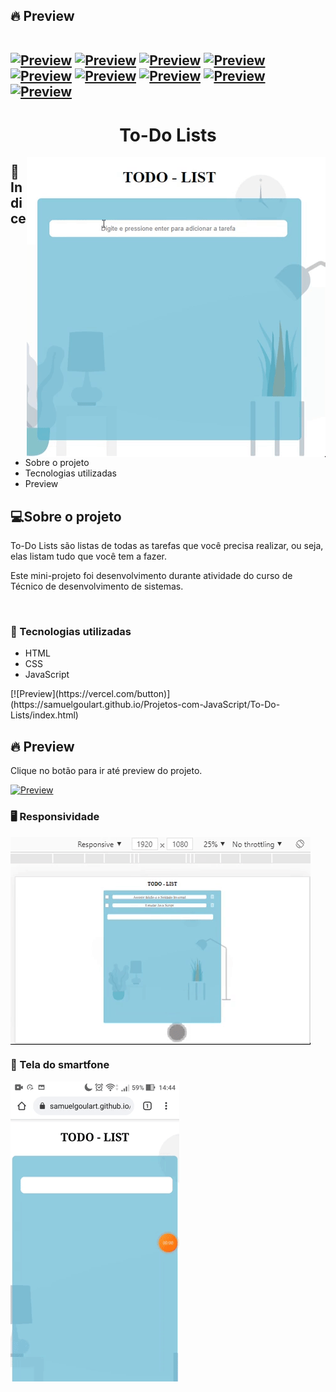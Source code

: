 <h2 align="left" >🔥 Preview 
  
</br>
</br>

[![Preview](https://vercel.com/button)](https://samuelgoulart.github.io/Projetos-com-JavaScript/To-Do-Lists/index.html)
[![Preview](https://vercel.com/button)](https://samuelgoulart.github.io/Projetos-com-JavaScript/To-Do-Lists/index.html)
[![Preview](https://vercel.com/button)](https://samuelgoulart.github.io/Projetos-com-JavaScript/To-Do-Lists/index.html)
[![Preview](https://vercel.com/button)](https://samuelgoulart.github.io/Projetos-com-JavaScript/To-Do-Lists/index.html)
[![Preview](https://vercel.com/button)](https://samuelgoulart.github.io/Projetos-com-JavaScript/To-Do-Lists/index.html)
[![Preview](https://vercel.com/button)](https://samuelgoulart.github.io/Projetos-com-JavaScript/To-Do-Lists/index.html)
[![Preview](https://vercel.com/button)](https://samuelgoulart.github.io/Projetos-com-JavaScript/To-Do-Lists/index.html)
[![Preview](https://vercel.com/button)](https://samuelgoulart.github.io/Projetos-com-JavaScript/To-Do-Lists/index.html)
[![Preview](https://vercel.com/button)](https://samuelgoulart.github.io/Projetos-com-JavaScript/To-Do-Lists/index.html)

<h1  align="center" >To-Do Lists</h1>

</h2>





<img align="right" src="./gif_readme/to_do_list.gif" alt="Gif do To-do lists">

<h2>📕 Indice</h2>

<ul>
  <li>Sobre o projeto</li>
  <li>Tecnologias utilizadas</li>
  <li>Preview</li>
</ul>

<h2>💻Sobre o projeto</h2>

To-Do Lists são listas de todas as tarefas que você precisa realizar, ou seja, elas listam tudo que você tem a fazer.

Este mini-projeto foi desenvolvimento durante atividade do curso de Técnico de desenvolvimento de sistemas.

&nbsp;&nbsp;&nbsp; 

<h3>🚀 Tecnologias utilizadas</h3>

<ul>
  <li>HTML</li>
  <li>CSS</li>
  <li>JavaScript</li>
</ul>[![Preview](https://vercel.com/button)](https://samuelgoulart.github.io/Projetos-com-JavaScript/To-Do-Lists/index.html)


<h2>🔥 Preview </h2>

Clique no botão para ir até preview do projeto.


[![Preview](https://vercel.com/button)](https://samuelgoulart.github.io/Projetos-com-JavaScript/To-Do-Lists/index.html)


<h3>🖥️ Responsividade </h3>

<img align="center" src="./gif_readme/to_do_list_responsividade.gif" alt="Gif da responsividade ">


<h3>📱 Tela do smartfone </h3>

<img align="center" src="./gif_readme/to_do_list_celular.gif" alt="Gif do To-do Lists no celular ">




